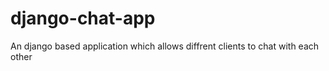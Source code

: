 # django-chat-app
An django based application which allows diffrent clients to chat with each other
